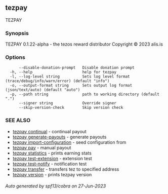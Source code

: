 ## tezpay

TEZPAY

### Synopsis

TEZPAY 0.1.22-alpha - the tezos reward distributor
Copyright © 2023 alis.is


### Options

```
      --disable-donation-prompt   Disable donation prompt
  -h, --help                      help for tezpay
  -l, --log-level string          Sets log level format (trace/debug/info/warn/error) (default "info")
  -o, --output-format string      Sets output log format (json/text/auto) (default "auto")
  -p, --path string               path to working directory (default ".")
      --signer string             Override signer
      --skip-version-check        Skip version check
```

### SEE ALSO

* [tezpay continual](tezpay_continual.md)	 - continual payout
* [tezpay generate-payouts](tezpay_generate-payouts.md)	 - generate payouts
* [tezpay import-configuration](tezpay_import-configuration.md)	 - seed configuration from
* [tezpay pay](tezpay_pay.md)	 - manual payout
* [tezpay statistics](tezpay_statistics.md)	 - prints earning stats
* [tezpay test-extension](tezpay_test-extension.md)	 - extension test
* [tezpay test-notify](tezpay_test-notify.md)	 - notification test
* [tezpay transfer](tezpay_transfer.md)	 - transfers tez to specified address
* [tezpay version](tezpay_version.md)	 - prints tezpay version

###### Auto generated by spf13/cobra on 27-Jun-2023
